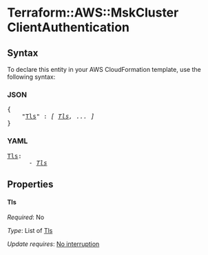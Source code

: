 # Terraform::AWS::MskCluster ClientAuthentication

## Syntax

To declare this entity in your AWS CloudFormation template, use the following syntax:

### JSON

<pre>
{
    "<a href="#tls" title="Tls">Tls</a>" : <i>[ <a href="clientauthentication-tls.md">Tls</a>, ... ]</i>
}
</pre>

### YAML

<pre>
<a href="#tls" title="Tls">Tls</a>: <i>
      - <a href="clientauthentication-tls.md">Tls</a></i>
</pre>

## Properties

#### Tls

_Required_: No

_Type_: List of <a href="clientauthentication-tls.md">Tls</a>

_Update requires_: [No interruption](https://docs.aws.amazon.com/AWSCloudFormation/latest/UserGuide/using-cfn-updating-stacks-update-behaviors.html#update-no-interrupt)

